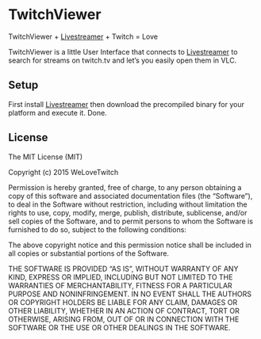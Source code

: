 # TwitchViewer

TwitchViewer + [Livestreamer](http://docs.livestreamer.io/index.html) + Twitch = Love

TwitchViewer is a little User Interface that connects to [Livestreamer](http://docs.livestreamer.io/index.html) to search for streams on twitch.tv and let’s you easily open them in VLC.

## Setup

First install [Livestreamer](http://docs.livestreamer.io/index.html) then download the precompiled binary for your platform and execute it. Done.

## License

The MIT License (MIT)

Copyright (c) 2015 WeLoveTwitch

Permission is hereby granted, free of charge, to any person obtaining a copy
of this software and associated documentation files (the “Software”), to deal
in the Software without restriction, including without limitation the rights
to use, copy, modify, merge, publish, distribute, sublicense, and/or sell
copies of the Software, and to permit persons to whom the Software is
furnished to do so, subject to the following conditions:

The above copyright notice and this permission notice shall be included in
all copies or substantial portions of the Software.

THE SOFTWARE IS PROVIDED “AS IS”, WITHOUT WARRANTY OF ANY KIND, EXPRESS OR
IMPLIED, INCLUDING BUT NOT LIMITED TO THE WARRANTIES OF MERCHANTABILITY,
FITNESS FOR A PARTICULAR PURPOSE AND NONINFRINGEMENT. IN NO EVENT SHALL THE
AUTHORS OR COPYRIGHT HOLDERS BE LIABLE FOR ANY CLAIM, DAMAGES OR OTHER
LIABILITY, WHETHER IN AN ACTION OF CONTRACT, TORT OR OTHERWISE, ARISING FROM,
OUT OF OR IN CONNECTION WITH THE SOFTWARE OR THE USE OR OTHER DEALINGS IN
THE SOFTWARE.